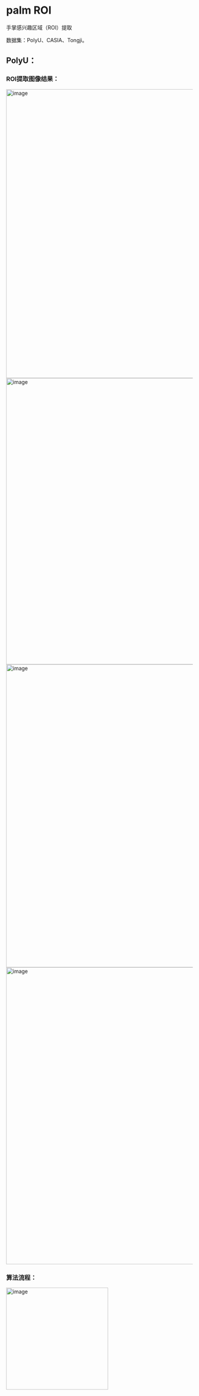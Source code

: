 # palm ROI 
手掌感兴趣区域（ROI）提取

数据集：PolyU、CASIA、Tongji。

## PolyU：
### ROI提取图像结果：

<img width="779" alt="image" src="https://github.com/tanzlyn/ROI-for-palm/assets/92300391/0ff66358-a372-4210-9e61-966da47bc740">

<img width="772" alt="image" src="https://github.com/tanzlyn/ROI-for-palm/assets/92300391/a638c599-bc98-4078-bfdf-d17a8be1eff0">

<img width="817" alt="image" src="https://github.com/tanzlyn/ROI-for-palm/assets/92300391/96c6ad14-9524-42f3-a56e-789de1fe7bf1">

<img width="801" alt="image" src="https://github.com/tanzlyn/ROI-for-palm/assets/92300391/27a63d61-6df2-4a8a-b4e4-82b9ca1674f4">
 

### 算法流程：

<img width="275" alt="image" src="https://github.com/tanzlyn/ROI-for-palm/assets/92300391/b563c660-8d73-4288-8fca-7886e948f897">

    


